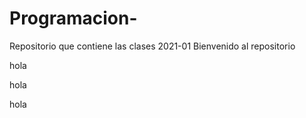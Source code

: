 # Programacion-
Repositorio que contiene las clases 2021-01
Bienvenido al repositorio 

hola

hola

hola
